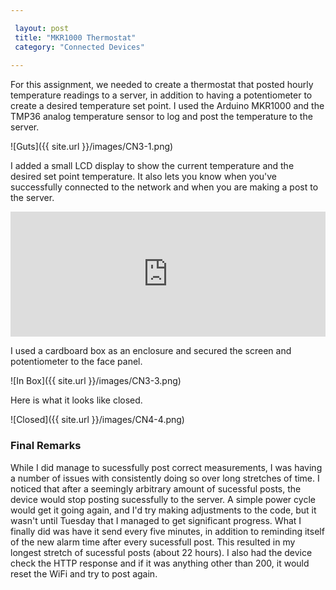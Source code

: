 ```yaml
---

 layout: post
 title: "MKR1000 Thermostat"
 category: "Connected Devices"
 
---
```


For this assignment, we needed to create a thermostat that posted hourly temperature readings to a server, in addition to having a potentiometer to create a desired temperature set point. I used the Arduino MKR1000 and the TMP36 analog temperature sensor to log and post the temperature to the server.

![Guts]({{ site.url }}/images/CN3-1.png) 

I added a small LCD display to show the current temperature and the desired set point temperature. It also lets you know when you've successfully connected to the network and when you are making a post to the server.

<iframe width="100%" height="200" src="https://www.youtube.com/embed/YkTY6c_r4o4" frameborder="0" allow="autoplay; encrypted-media" allowfullscreen></iframe>

I used a cardboard box as an enclosure and secured the screen and potentiometer to the face panel. 

![In Box]({{ site.url }}/images/CN3-3.png) 

Here is what it looks like closed. 

![Closed]({{ site.url }}/images/CN4-4.png) 


### Final Remarks

While I did manage to sucessfully post correct measurements, I was having a number of issues with consistently doing so over long stretches of time. I noticed that after a seemingly arbitrary amount of sucessful posts, the device would stop posting sucessfully to the server. A simple power cycle would get it going again, and I'd try making adjustments to the code, but it wasn't until Tuesday that I managed to get significant progress. What I finally did was have it send every five minutes, in addition to reminding itself of the new alarm time after every sucessfull post. This resulted in my longest stretch of sucessful posts (about 22 hours). I also had the device check the HTTP response and if it was anything other than 200, it would reset the WiFi and try to post again. 
